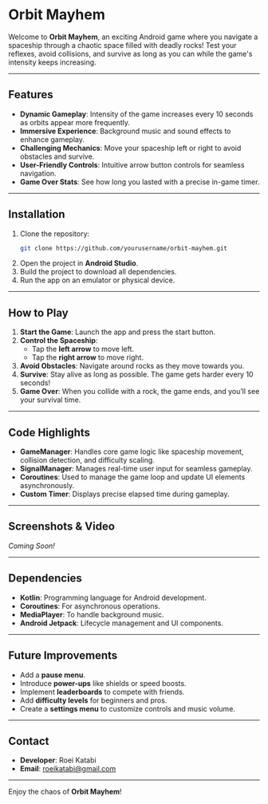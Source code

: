 # Orbit Mayhem

Welcome to **Orbit Mayhem**, an exciting Android game where you navigate a spaceship through a chaotic space filled with deadly rocks! Test your reflexes, avoid collisions, and survive as long as you can while the game's intensity keeps increasing.

---

## Features

- **Dynamic Gameplay**: Intensity of the game increases every 10 seconds as orbits appear more frequently.
- **Immersive Experience**: Background music and sound effects to enhance gameplay.
- **Challenging Mechanics**: Move your spaceship left or right to avoid obstacles and survive.
- **User-Friendly Controls**: Intuitive arrow button controls for seamless navigation.
- **Game Over Stats**: See how long you lasted with a precise in-game timer.

---

## Installation

1. Clone the repository:
   ```bash
   git clone https://github.com/yourusername/orbit-mayhem.git
   ```
2. Open the project in **Android Studio**.
3. Build the project to download all dependencies.
4. Run the app on an emulator or physical device.

---

## How to Play

1. **Start the Game**: Launch the app and press the start button.
2. **Control the Spaceship**:
   - Tap the **left arrow** to move left.
   - Tap the **right arrow** to move right.
3. **Avoid Obstacles**: Navigate around rocks as they move towards you.
4. **Survive**: Stay alive as long as possible. The game gets harder every 10 seconds!
5. **Game Over**: When you collide with a rock, the game ends, and you’ll see your survival time.

---

## Code Highlights

- **GameManager**: Handles core game logic like spaceship movement, collision detection, and difficulty scaling.
- **SignalManager**: Manages real-time user input for seamless gameplay.
- **Coroutines**: Used to manage the game loop and update UI elements asynchronously.
- **Custom Timer**: Displays precise elapsed time during gameplay.

---

## Screenshots & Video

*Coming Soon!*

---

## Dependencies

- **Kotlin**: Programming language for Android development.
- **Coroutines**: For asynchronous operations.
- **MediaPlayer**: To handle background music.
- **Android Jetpack**: Lifecycle management and UI components.

---

## Future Improvements

- Add a **pause menu**.
- Introduce **power-ups** like shields or speed boosts.
- Implement **leaderboards** to compete with friends.
- Add **difficulty levels** for beginners and pros.
- Create a **settings menu** to customize controls and music volume.

---


## Contact

- **Developer**: Roei Katabi
- **Email**: roeikatabi@gmail.com

---

Enjoy the chaos of **Orbit Mayhem**!


